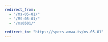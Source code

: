 ```yaml
---
redirect_from:
  - "/ms-05-01/"
  - "/MS-05-01/"
  - "/ms0501/"

redirect_to: "https://specs.amwa.tv/ms-05-01"
---
```

